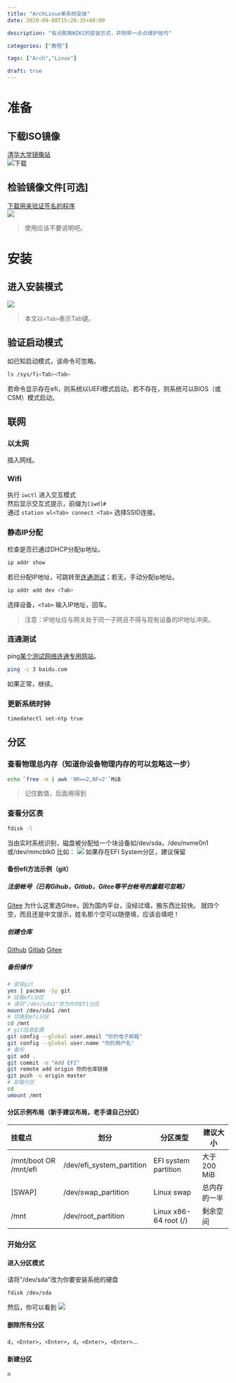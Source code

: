 ```yaml
---
title: "ArchLinux单系统安装"
date: 2020-09-08T15:28:15+08:00

description: "有点脱离WIKI的安装方式，并附带一点点维护技巧"

categories: ["教程"]

tags: ["Arch","Linux"]

draft: true
---
```


# 准备  

## 下载ISO镜像

[清华大学镜像站](https://mirrors.tuna.tsinghua.edu.cn/archlinux/iso)  
![下载](https://cdn.jsdelivr.net/gh/LiHua-Official/pic/2020-09-08_18-44.png)

## 检验镜像文件[可选]  

[下载用来验证签名的程序](https://www.gnupg.org/download/index.html#sec-1-2)  
![](https://cdn.jsdelivr.net/gh/LiHua-Official/pic/2020-09-08_18-55.png)
> 使用应该不要说明吧。

# 安装

## 进入安装模式

![](https://cdn.jsdelivr.net/gh/LiHua-Official/pic/Arch%20Linux-2020-09-09-07-36-12.png)
> 本文以`<Tab>`表示Tab键。

## 验证启动模式

如已知启动模式，该命令可忽略。

```bash
ls /sys/fi<Tab><Tab>
```

若命令显示存在efi，则系统以UEFI模式启动。若不存在，则系统可以BIOS（或CSM）模式启动。

## 联网

### 以太网

插入网线。

### Wifi

执行 `iwctl` 进入交互模式  
然后显示交互式提示，前缀为`[iwd]#`  
通过 `station wl<Tab> connect <Tab>` 选择SSID连接。

### 静态IP分配  

检查是否已通过DHCP分配ip地址。

```bash
ip addr show
```

若已分配IP地址，可跳转至[连通测试](#连通测试)；若无，手动分配ip地址。  

```bash
ip addr add dev <Tab>
```

选择设备，`<Tab>` 输入IP地址，回车。  
> 注意：IP地址应与网关处于同一子网且不得与现有设备的IP地址冲突。

### 连通测试

ping[某个测试网络连通专用网站](https://baidu.com)。

```bash
ping -c 3 baidu.com
```

如果正常，继续。  

### 更新系统时钟

```bash
timedatectl set-ntp true
```

## 分区  

### 查看物理总内存（知道你设备物理内存的可以忽略这一步）

```bash
echo `free -m | awk 'NR==2,NF=2'`MiB
```

> 记住数值，后面用得到  

### 查看分区表

```bash
fdisk -l
```

当由实时系统识别，磁盘被分配给一个块设备如/dev/sda，/dev/nvme0n1或/dev/mmcblk0
比如：
![](https://cdn.jsdelivr.net/gh/LiHua-Official/pic/Arch%20Linux-2020-09-09-09-46-40.jpg)
如果存在EFI System分区，建议保留

#### 备份efi方法示例（git）

##### 注册帐号（已有Gihub，Gitlab，Gitee等平台帐号的童鞋可忽略）

[Gitee](https://gitee.com/signup)
为什么这里选Gitee，因为国内平台，没经过墙，搬东西比较快。
就四个空，而且还是中文提示，姓名那个空可以随便填，应该会填吧！

##### 创建仓库

[Github](https://github.com/new)
[Gitlab](https://gitlab.com/projects/new)
[Gitee](https://gitee.com/projects/new)

##### 备份操作

```bash
# 安装git
yes | pacman -Sy git
# 挂载efi分区
# 请将"/dev/sda1"改为你的EFI分区
mount /dev/sda1 /mnt
# 切换到efi分区
cd /mnt
# git信息配置
git config --global user.email "你的电子邮箱"
git config --global user.name "你的用户名"
# 备份
git add .
git commit -m "Add EFI"
git remote add origin 你的仓库链接
git push -u origin master
# 卸载分区
cd
umount /mnt
```

#### 分区示例布局（新手建议布局，老手请自己分区）

| 挂载点                | 划分                      | 分区类型              | 建议大小     |
| :-------------------- | ------------------------- | --------------------- | ------------ |
| /mnt/boot OR /mnt/efi | /dev/efi_system_partition | EFI system partition  | 大于200 MiB  |
| [SWAP]                | /dev/swap_partition       | Linux swap            | 总内存的一半 |
| /mnt                  | /dev/root_partition       | Linux x86-64 root (/) | 剩余空间     |

### 开始分区
#### 进入分区模式
请将"/dev/sda"改为你要安装系统的硬盘
```bash
fdisk /dev/sda
```
然后，你可以看到
![](https://cdn.jsdelivr.net/gh/LiHua-Official/pic/Arch%20Linux-2020-09-10-20-06-29.png)
#### 删除所有分区
`d`，`<Enter>`，`<Enter>`，`d`，`<Enter>`，`<Enter>`...
#### 新建分区
`n`